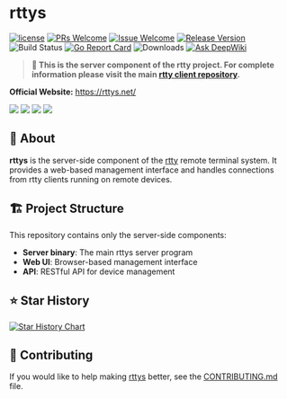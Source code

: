 # rttys

[1]: https://img.shields.io/badge/license-MIT-brightgreen.svg?style=plastic
[2]: /LICENSE
[3]: https://img.shields.io/badge/PRs-welcome-brightgreen.svg?style=plastic
[4]: https://github.com/zhaojh329/rttys/pulls
[5]: https://img.shields.io/badge/Issues-welcome-brightgreen.svg?style=plastic
[6]: https://github.com/zhaojh329/rttys/issues/new
[7]: https://img.shields.io/badge/release-5.5.1-blue.svg?style=plastic
[8]: https://github.com/zhaojh329/rttys/releases
[9]: https://github.com/zhaojh329/rttys/workflows/build/badge.svg
[10]: https://img.shields.io/github/downloads/zhaojh329/rttys/total
[12]: https://deepwiki.com/badge.svg
[13]: https://deepwiki.com/zhaojh329/rttys
[14]: https://goreportcard.com/badge/github.com/zhaojh329/rttys/v5
[15]: https://goreportcard.com/report/github.com/zhaojh329/rttys/v5

[![license][1]][2]
[![PRs Welcome][3]][4]
[![Issue Welcome][5]][6]
[![Release Version][7]][8]
![Build Status][9]
[![Go Report Card][14]][15]
![Downloads][10]
[![Ask DeepWiki][12]][13]

> **🔗 This is the server component of the rtty project. For complete information please visit the main [rtty client repository](https://github.com/zhaojh329/rtty).**

**Official Website:** https://rttys.net/

![](/img/terminal.gif)
![](/img/file.gif)
![](/img/web.gif)
![](/img/virtual-keyboard.jpg)

## 📖 About

**rttys** is the server-side component of the [rtty](https://github.com/zhaojh329/rtty) remote terminal system. It provides a web-based management interface and handles connections from rtty clients running on remote devices.

## 🏗️ Project Structure

This repository contains only the server-side components:
- **Server binary**: The main rttys server program
- **Web UI**: Browser-based management interface
- **API**: RESTful API for device management

## ⭐ Star History
[![Star History Chart](https://api.star-history.com/svg?repos=zhaojh329/rttys&type=Date)](https://www.star-history.com/#zhaojh329/rttys&Date)

## 🤝 Contributing
If you would like to help making [rttys](https://github.com/zhaojh329/rttys) better,
see the [CONTRIBUTING.md](https://github.com/zhaojh329/rttys/blob/master/CONTRIBUTING.md) file.
